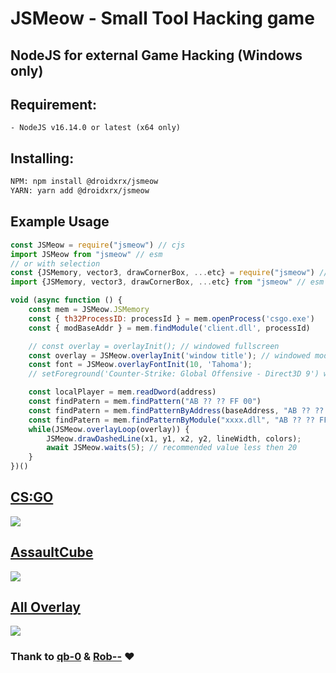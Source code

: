 # JSMeow - Small Tool Hacking game

## NodeJS for external Game Hacking (Windows only)

## Requirement:

```text
- NodeJS v16.14.0 or latest (x64 only)
```

## Installing:

```bash
NPM: npm install @droidxrx/jsmeow
YARN: yarn add @droidxrx/jsmeow
```

## Example Usage

```javascript
const JSMeow = require("jsmeow") // cjs
import JSMeow from "jsmeow" // esm
// or with selection
const {JSMemory, vector3, drawCornerBox, ...etc} = require("jsmeow") // cjs
import {JSMemory, vector3, drawCornerBox, ...etc} from "jsmeow" // esm

void (async function () {
	const mem = JSMeow.JSMemory
	const { th32ProcessID: processId } = mem.openProcess('csgo.exe')
	const { modBaseAddr } = mem.findModule('client.dll', processId)

	// const overlay = overlayInit(); // windowed fullscreen
	const overlay = JSMeow.overlayInit('window title'); // windowed mode
	const font = JSMeow.overlayFontInit(10, 'Tahoma');
	// setForeground('Counter-Strike: Global Offensive - Direct3D 9') windowed fullscreen need to call function setForeground

	const localPlayer = mem.readDword(address)
	const findPatern = mem.findPattern("AB ?? ?? FF 00")
	const findPatern = mem.findPatternByAddress(baseAddress, "AB ?? ?? FF 00")
	const findPatern = mem.findPatternByModule("xxxx.dll", "AB ?? ?? FF 00")
	while(JSMeow.overlayLoop(overlay)) {
		JSMeow.drawDashedLine(x1, y1, x2, y2, lineWidth, colors);
		await JSMeow.waits(5); // recommended value less then 20
	}
})()
```

## [CS:GO](example/cs_go.ts)

[![](https://cdn.discordapp.com/attachments/954962300866035722/955787171959304192/CSGO.png)](example/cs_go.ts)

## [AssaultCube](example/assault-cube.ts)

[![](https://cdn.discordapp.com/attachments/954962300866035722/955682302388764682/AssaultCube_1.3_Lockdown-Edition.png)](example/assault-cube.ts)

## [All Overlay](example/all-overlay.ts)

[![](https://cdn.discordapp.com/attachments/954962300866035722/954962418725969960/JSMeow-All-Overlay.gif)](example/all-overlay.ts)

### Thank to [qb-0](https://github.com/qb-0/PyMeow) & [Rob--](https://github.com/Rob--/memoryjs) ❤️
